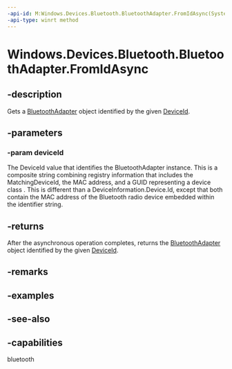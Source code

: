 ```yaml
---
-api-id: M:Windows.Devices.Bluetooth.BluetoothAdapter.FromIdAsync(System.String)
-api-type: winrt method
---
```


<!-- Method syntax.
public IAsyncOperation<BluetoothAdapter> BluetoothAdapter.FromIdAsync(String deviceId)
-->

# Windows.Devices.Bluetooth.BluetoothAdapter.FromIdAsync

## -description
Gets a [BluetoothAdapter](bluetoothadapter.md) object identified by the given [DeviceId](bluetoothadapter_deviceid.md).

## -parameters

### -param deviceId
The DeviceId value that identifies the BluetoothAdapter instance. This is a composite string combining registry information that includes the MatchingDeviceId, the MAC address, and a GUID representing a device class . This is different than a DeviceInformation.Device.Id, except that both contain the MAC address of the Bluetooth radio device embedded within the identifier string.

## -returns
After the asynchronous operation completes, returns the [BluetoothAdapter](bluetoothadapter.md) object identified by the given [DeviceId](bluetoothadapter_deviceid.md). 

## -remarks

## -examples

## -see-also

## -capabilities
bluetooth

